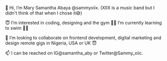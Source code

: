  👋 Hi, I’m Mary Samantha Abaya @sammyxiix.
 (XIIX is a music band but I didn't think of that when I chose it😅)
 <p> 😇 I’m interested in coding, designing and the gym
 🤸‍♀️ I’m currently learning to swim 🏊‍♀️ </p>
 <p>💞️ I’m looking to collaborate on frontend development, digital marketing and design remote gigs in Nigeria, USA or UK 😇</p>
 <p>📫 I can be reached on IG@samantha_aby or Twitter@Sammy_xiic. </p>

<!---
sammyxiix/sammyxiix is a ✨ special ✨ repository because its `README.md` (this file) appears on your GitHub profile.
You can click the Preview link to take a look at your changes.
--->
